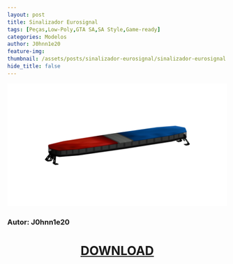 ```yaml
---
layout: post
title: Sinalizador Eurosignal
tags: [Peças,Low-Poly,GTA SA,SA Style,Game-ready]
categories: Modelos
author: J0hnn1e20
feature-img:
thumbnail: /assets/posts/sinalizador-eurosignal/sinalizador-eurosignal.png
hide_title: false
---
```

![Sinalizador Eurosignal](/assets/posts/eurosignal/eurosignal.png)

### Autor: J0hnn1e20

<h1 style="text-align: center; color: white;">
   <a href="/assets/posts/eurosignal/Sinalizador-Eurosignal.zip" download>DOWNLOAD</a>
</h1>